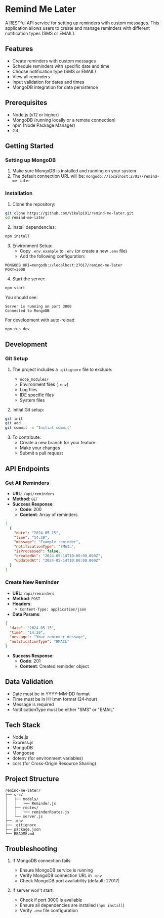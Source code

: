 # Remind Me Later

A RESTful API service for setting up reminders with custom messages. This application allows users to create and manage reminders with different notification types (SMS or EMAIL).

## Features

- Create reminders with custom messages
- Schedule reminders with specific date and time
- Choose notification type (SMS or EMAIL)
- View all reminders
- Input validation for dates and times
- MongoDB integration for data persistence

## Prerequisites

- Node.js (v12 or higher)
- MongoDB (running locally or a remote connection)
- npm (Node Package Manager)
- Git

## Getting Started

### Setting up MongoDB
1. Make sure MongoDB is installed and running on your system
2. The default connection URL will be: `mongodb://localhost:27017/remind-me-later`

### Installation

1. Clone the repository:
```bash
git clone https://github.com/Vikalp1O1/remind-me-later.git
cd remind-me-later
```

2. Install dependencies:
```bash
npm install
```

3. Environment Setup:
   - Copy `.env.example` to `.env` (or create a new `.env` file)
   - Add the following configuration:
```
MONGODB_URI=mongodb://localhost:27017/remind-me-later
PORT=3000
```

4. Start the server:
```bash
npm start
```

You should see:
```
Server is running on port 3000
Connected to MongoDB
```

For development with auto-reload:
```bash
npm run dev
```

## Development

### Git Setup
1. The project includes a `.gitignore` file to exclude:
   - `node_modules/`
   - Environment files (`.env`)
   - Log files
   - IDE specific files
   - System files

2. Initial Git setup:
```bash
git init
git add .
git commit -m "Initial commit"
```

3. To contribute:
   - Create a new branch for your feature
   - Make your changes
   - Submit a pull request

## API Endpoints

### Get All Reminders
- **URL**: `/api/reminders`
- **Method**: `GET`
- **Success Response**:
  - **Code**: 200
  - **Content**: Array of reminders
```json
[
  {
    "date": "2024-05-15",
    "time": "14:30",
    "message": "Example reminder",
    "notificationType": "EMAIL",
    "isProcessed": false,
    "createdAt": "2024-05-14T10:00:00.000Z",
    "updatedAt": "2024-05-14T10:00:00.000Z"
  }
]
```

### Create New Reminder
- **URL**: `/api/reminders`
- **Method**: `POST`
- **Headers**: 
  - `Content-Type: application/json`
- **Data Params**:
```json
{
  "date": "2024-05-15",
  "time": "14:30",
  "message": "Your reminder message",
  "notificationType": "EMAIL"
}
```
- **Success Response**:
  - **Code**: 201
  - **Content**: Created reminder object

## Data Validation

- Date must be in YYYY-MM-DD format
- Time must be in HH:mm format (24-hour)
- Message is required
- NotificationType must be either "SMS" or "EMAIL"

## Tech Stack

- Node.js
- Express.js
- MongoDB
- Mongoose
- dotenv (for environment variables)
- cors (for Cross-Origin Resource Sharing)

## Project Structure

```
remind-me-later/
├── src/
│   ├── models/
│   │   └── Reminder.js
│   ├── routes/
│   │   └── reminderRoutes.js
│   └── server.js
├── .env
├── .gitignore
├── package.json
└── README.md
```

## Troubleshooting

1. If MongoDB connection fails:
   - Ensure MongoDB service is running
   - Verify MongoDB connection URL in `.env`
   - Check MongoDB port availability (default: 27017)

2. If server won't start:
   - Check if port 3000 is available
   - Ensure all dependencies are installed (`npm install`)
   - Verify `.env` file configuration
